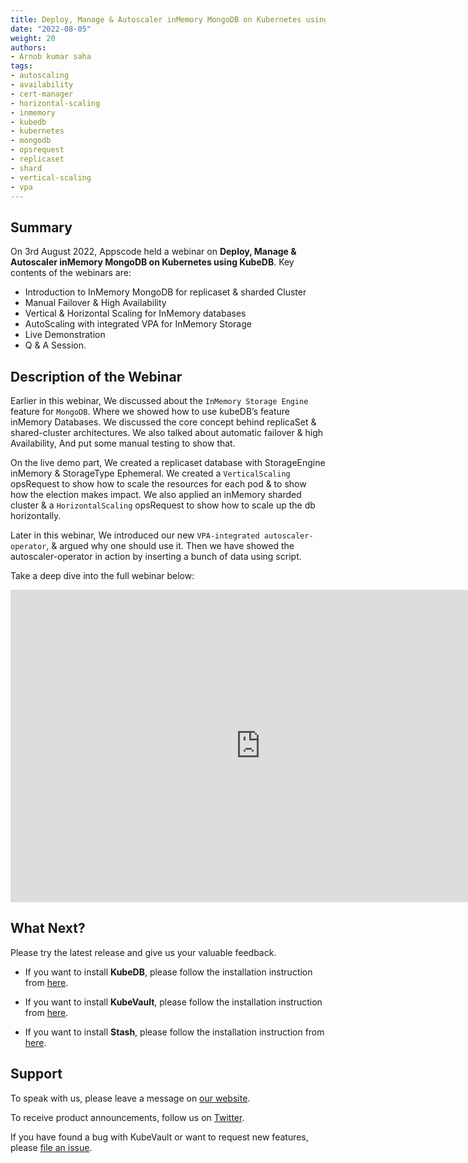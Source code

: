 ```yaml
---
title: Deploy, Manage & Autoscaler inMemory MongoDB on Kubernetes using KubeDB
date: "2022-08-05"
weight: 20
authors:
- Arnob kumar saha
tags:
- autoscaling
- availability
- cert-manager
- horizontal-scaling
- inmemory
- kubedb
- kubernetes
- mongodb
- opsrequest
- replicaset
- shard
- vertical-scaling
- vpa
---
```


## Summary

On 3rd August 2022, Appscode held a webinar on **Deploy, Manage & Autoscaler inMemory MongoDB on Kubernetes using KubeDB**. Key contents of the webinars are:
- Introduction to InMemory MongoDB for replicaset & sharded Cluster
- Manual Failover & High Availability
- Vertical & Horizontal Scaling for InMemory databases
- AutoScaling with integrated VPA for InMemory Storage
- Live Demonstration
- Q & A Session.



## Description of the Webinar

Earlier in this webinar, We discussed about the `InMemory Storage Engine` feature for `MongoDB`. Where we showed how to use kubeDB’s feature inMemory Databases. 
We discussed the core concept behind replicaSet & shared-cluster architectures. We also talked about automatic failover & high Availability, And put some manual testing to show that.


On the live demo part, We created a replicaset database with StorageEngine inMemory & StorageType Ephemeral.
We created a `VerticalScaling` opsRequest to show how to scale the resources for each pod & to show how the election makes impact.
We also applied an inMemory sharded cluster & a `HorizontalScaling` opsRequest to show how to scale up the db horizontally.

Later in this webinar, We introduced our new `VPA-integrated autoscaler-operator`, & argued why one should use it. Then we have showed the autoscaler-operator in action by inserting a bunch of data using script.


Take a deep dive into the full webinar below:

<iframe width="800" height="500" src="https://www.youtube.com/embed/dwLZdDzZ8j4" title="YouTube video player" frameborder="0" allow="accelerometer; autoplay; clipboard-write; encrypted-media; gyroscope; picture-in-picture" allowfullscreen></iframe>

## What Next?

Please try the latest release and give us your valuable feedback.

* If you want to install **KubeDB**, please follow the installation instruction from [here](https://kubedb.com/docs/v2022.05.24/welcome/).

* If you want to install **KubeVault**, please follow the installation instruction from [here](https://kubevault.com/docs/v2022.06.16/welcome/).

* If you want to install **Stash**, please follow the installation instruction from [here](https://stash.run/docs/v2022.07.09/welcome/).



## Support

To speak with us, please leave a message on [our website](https://appscode.com/contact/).

To receive product announcements, follow us on [Twitter](https://twitter.com/KubeVault).

If you have found a bug with KubeVault or want to request new features, please [file an issue](https://github.com/kubedb/project/issues/new).
